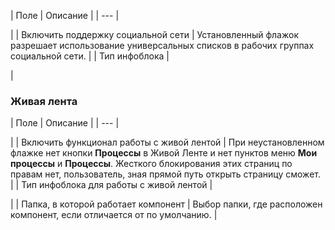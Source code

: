 | Поле | Описание |
| --- |

|
| Включить поддержку социальной сети | Установленный флажок разрешает использование универсальных списков в рабочих группах социальной сети. |
| Тип инфоблока |

|

### Живая лента

| Поле | Описание |
| --- |

|
| Включить функционал работы с живой лентой | При неустановленном флажке нет кнопки **Процессы** в Живой Ленте и нет пунктов меню **Мои процессы** и **Процессы**. Жесткого блокирования этих страниц по правам нет, пользователь, зная прямой путь открыть страницу сможет. |
| Тип инфоблока для работы с живой лентой |

|
| Папка, в которой работает компонент | Выбор папки, где расположен компонент, если отличается от по умолчанию. |

<!--
<h4>Кнопки управления

| Кнопка | Описание |
| --- |

|
| Сохранить | Сохранение внесённых изменений. |
| Применить |
